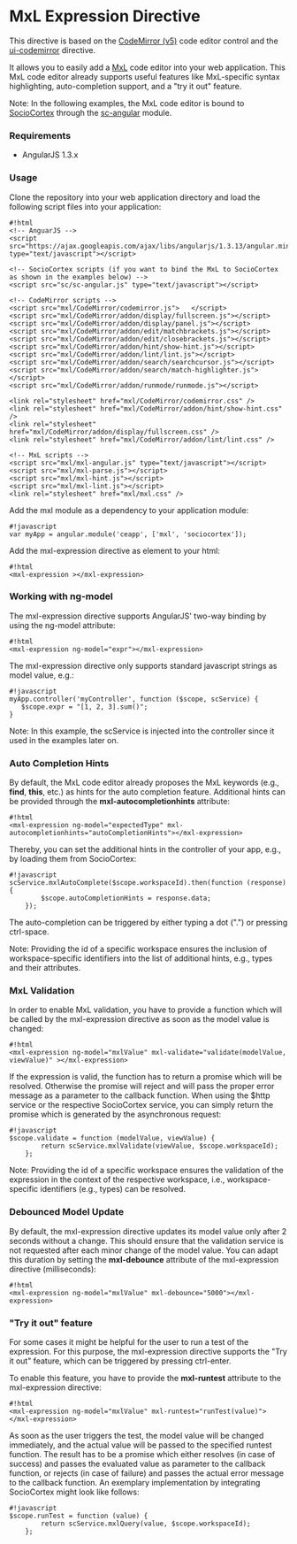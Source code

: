 # MxL Expression Directive #

This directive is based on the [CodeMirror (v5)](http://codemirror.net/) code editor control and the [ui-codemirror](github.com/angular-ui/ui-codemirror) directive. 

It allows you to easily add a [MxL](http://131.159.30.153/pages/nnpd6s1j1hsm/MxL-Documentation) code editor into your web application. This MxL code editor already supports useful features like MxL-specific syntax highlighting, auto-completion support, and a "try it out" feature.

Note: In the following examples, the MxL code editor is bound to [SocioCortex](http://sebischair.github.io/dist/index.html) through the [sc-angular](bitbucket.org/sebischair/sc-angular) module.

### Requirements ###
* AngularJS 1.3.x

### Usage ###

Clone the repository into your web application directory and load the following script files into your application:

```
#!html
<!-- AnguarJS -->
<script src="https://ajax.googleapis.com/ajax/libs/angularjs/1.3.13/angular.min.js" type="text/javascript"></script>

<!-- SocioCortex scripts (if you want to bind the MxL to SocioCortex as shown in the examples below) -->
<script src="sc/sc-angular.js" type="text/javascript"></script>

<!-- CodeMirror scripts -->
<script src="mxl/CodeMirror/codemirror.js">   </script>
<script src="mxl/CodeMirror/addon/display/fullscreen.js"></script>
<script src="mxl/CodeMirror/addon/display/panel.js"></script>
<script src="mxl/CodeMirror/addon/edit/matchbrackets.js"></script>
<script src="mxl/CodeMirror/addon/edit/closebrackets.js"></script>
<script src="mxl/CodeMirror/addon/hint/show-hint.js"></script>
<script src="mxl/CodeMirror/addon/lint/lint.js"></script>
<script src="mxl/CodeMirror/addon/search/searchcursor.js"></script>
<script src="mxl/CodeMirror/addon/search/match-highlighter.js"></script>
<script src="mxl/CodeMirror/addon/runmode/runmode.js"></script>

<link rel="stylesheet" href="mxl/CodeMirror/codemirror.css" />
<link rel="stylesheet" href="mxl/CodeMirror/addon/hint/show-hint.css" />
<link rel="stylesheet" href="mxl/CodeMirror/addon/display/fullscreen.css" />
<link rel="stylesheet" href="mxl/CodeMirror/addon/lint/lint.css" />

<!-- MxL scripts -->
<script src="mxl/mxl-angular.js" type="text/javascript"></script>
<script src="mxl/mxl-parse.js"></script>
<script src="mxl/mxl-hint.js"></script>
<script src="mxl/mxl-lint.js"></script>
<link rel="stylesheet" href="mxl/mxl.css" />
```
Add the mxl module as a dependency to your application module:

```
#!javascript
var myApp = angular.module('ceapp', ['mxl', 'sociocortex']);
```
Add the mxl-expression directive as element to your html:
```
#!html
<mxl-expression ></mxl-expression>
```
### Working with ng-model ###
The mxl-expression directive supports AngularJS' two-way binding by using the ng-model attribute:

```
#!html
<mxl-expression ng-model="expr"></mxl-expression>
```
The mxl-expression directive only supports standard javascript strings as model value, e.g.:
```
#!javascript
myApp.controller('myController', function ($scope, scService) {
   $scope.expr = "[1, 2, 3].sum()";
}
```
Note: In this example, the scService is injected into the controller since it used in the examples later on.
### Auto Completion Hints ###
By default, the MxL code editor already proposes the MxL keywords (e.g., **find**, **this**, etc.) as hints for the auto completion feature.
Additional hints can be provided through the **mxl-autocompletionhints** attribute:

```
#!html
<mxl-expression ng-model="expectedType" mxl-autocompletionhints="autoCompletionHints"></mxl-expression>
```
Thereby, you can set the additional hints in the controller of your app, e.g., by loading them from SocioCortex:
```
#!javascript
scService.mxlAutoComplete($scope.workspaceId).then(function (response) {
        $scope.autoCompletionHints = response.data;
    });
```
The auto-completion can be triggered by either typing a dot (".") or pressing ctrl-space.

Note: Providing the id of a specific workspace ensures the inclusion of workspace-specific identifiers into the list of additional hints, e.g., types and their attributes.

### MxL Validation ###
In order to enable MxL validation, you have to provide a function which will be called by the mxl-expression directive as soon as the model value is changed:
```
#!html
<mxl-expression ng-model="mxlValue" mxl-validate="validate(modelValue, viewValue)" ></mxl-expression>
```
If the expression is valid, the function has to return a promise which will be resolved. Otherwise the promise will reject and will pass the proper error message as a parameter to the callback function. 
When using the $http service or the respective SocioCortex service, you can simply return the promise which is generated by the asynchronous request:
```
#!javascript
$scope.validate = function (modelValue, viewValue) {
        return scService.mxlValidate(viewValue, $scope.workspaceId);
    };
```
Note: Providing the id of a specific workspace ensures the validation of the expression in the context of the respective workspace, i.e., workspace-specific identifiers (e.g., types) can be resolved.

### Debounced Model Update ###
By default, the mxl-expression directive updates its model value only after 2 seconds without a change. This should ensure that the validation service is not requested after each minor change of the model value.
You can adapt this duration by setting the **mxl-debounce** attribute of the mxl-expression directive (milliseconds):
```
#!html
<mxl-expression ng-model="mxlValue" mxl-debounce="5000"></mxl-expression>
```
### "Try it out" feature ###
For some cases it might be helpful for the user to run a test of the expression. For this purpose, the mxl-expression directive supports the "Try it out" feature, which can be triggered by pressing ctrl-enter.

To enable this feature, you have to provide the **mxl-runtest** attribute to the mxl-expression directive:
```
#!html
<mxl-expression ng-model="mxlValue" mxl-runtest="runTest(value)"></mxl-expression>
```
As soon as the user triggers the test, the model value will be changed immediately, and the actual value will be passed to the specified runtest function. The result has to be a promise which either resolves (in case of success) and passes the evaluated value as parameter to the callback function, or rejects (in case of failure) and passes the actual error message to the callback function.
An exemplary implementation by integrating SocioCortex might look like follows:
```
#!javascript
$scope.runTest = function (value) {
        return scService.mxlQuery(value, $scope.workspaceId);
    };
```